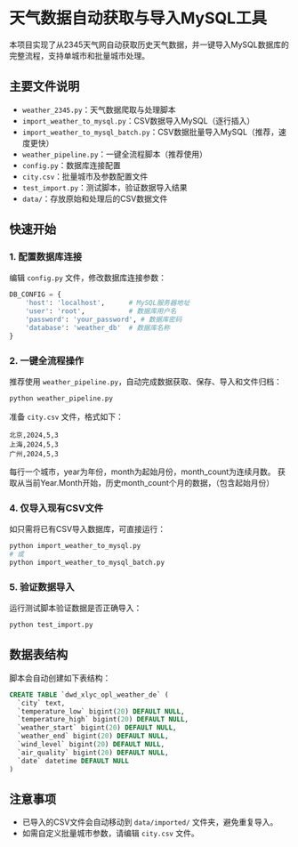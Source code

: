 # 天气数据自动获取与导入MySQL工具

本项目实现了从2345天气网自动获取历史天气数据，并一键导入MySQL数据库的完整流程，支持单城市和批量城市处理。

## 主要文件说明

- `weather_2345.py`：天气数据爬取与处理脚本
- `import_weather_to_mysql.py`：CSV数据导入MySQL（逐行插入）
- `import_weather_to_mysql_batch.py`：CSV数据批量导入MySQL（推荐，速度更快）
- `weather_pipeline.py`：一键全流程脚本（推荐使用）
- `config.py`：数据库连接配置
- `city.csv`：批量城市及参数配置文件
- `test_import.py`：测试脚本，验证数据导入结果
- `data/`：存放原始和处理后的CSV数据文件

## 快速开始

### 1. 配置数据库连接

编辑 `config.py` 文件，修改数据库连接参数：

```python
DB_CONFIG = {
    'host': 'localhost',      # MySQL服务器地址
    'user': 'root',           # 数据库用户名
    'password': 'your_password', # 数据库密码
    'database': 'weather_db'  # 数据库名称
}
```

### 2. 一键全流程操作

推荐使用 `weather_pipeline.py`，自动完成数据获取、保存、导入和文件归档：

```bash
python weather_pipeline.py
```

准备 `city.csv` 文件，格式如下：

```csv
北京,2024,5,3
上海,2024,5,3
广州,2024,5,3
```

每行一个城市，year为年份，month为起始月份，month_count为连续月数。
获取从当前Year.Month开始，历史month_count个月的数据，（包含起始月份）

### 4. 仅导入现有CSV文件

如只需将已有CSV导入数据库，可直接运行：

```bash
python import_weather_to_mysql.py
# 或
python import_weather_to_mysql_batch.py
```

### 5. 验证数据导入

运行测试脚本验证数据是否正确导入：

```bash
python test_import.py
```

## 数据表结构

脚本会自动创建如下表结构：

```sql
CREATE TABLE `dwd_xlyc_opl_weather_de` (
  `city` text,
  `temperature_low` bigint(20) DEFAULT NULL,
  `temperature_high` bigint(20) DEFAULT NULL,
  `weather_start` bigint(20) DEFAULT NULL,
  `weather_end` bigint(20) DEFAULT NULL,
  `wind_level` bigint(20) DEFAULT NULL,
  `air_quality` bigint(20) DEFAULT NULL,
  `date` datetime DEFAULT NULL
)
```

## 注意事项
- 已导入的CSV文件会自动移动到 `data/imported/` 文件夹，避免重复导入。
- 如需自定义批量城市参数，请编辑 `city.csv` 文件。
